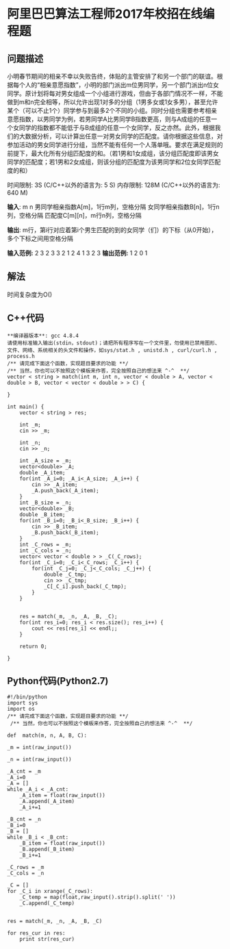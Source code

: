 # 阿里巴巴算法工程师2017年校招在线编程题

## 问题描述
小明春节期间的相亲不幸以失败告终，体贴的主管安排了和另一个部门的联谊。根据每个人的“相亲意愿指数”，小明的部门派出m位男同学，另一个部门派出n位女同学。原计划将每对男女组成一个小组进行游戏，但由于各部门情况不一样，不能做到m和n完全相等，所以允许出现1对多的分组（1男多女或1女多男），甚至允许某个（可以不止1个）同学参与到最多2个不同的小组。同时分组也需要参考相亲意愿指数，以男同学为例，若男同学A比男同学B指数更高，则与A成组的任意一个女同学的指数都不能低于与B成组的任意一个女同学，反之亦然。此外，根据我们的大数据分析，可以计算出任意一对男女同学的匹配度。请你根据这些信息，对参加活动的男女同学进行分组，当然不能有任何一个人落单哦。要求在满足规则的前提下，最大化所有分组匹配度的和。（若1男和1女成组，该分组匹配度即该男女同学的匹配度；若1男和2女成组，则该分组的匹配度为该男同学和2位女同学匹配度的和）

时间限制: 3S (C/C++以外的语言为: 5 S)   内存限制: 128M (C/C++以外的语言为: 640 M)

**输入**:
m n 男同学相亲指数A[m]，1行m列，空格分隔 女同学相亲指数B[n]，1行n列，空格分隔 匹配度C[m][n]，m行n列，空格分隔

**输出**:
m行，第i行对应着第i个男生匹配的到的女同学（们）的下标（从0开始），多个下标之间用空格分隔

**输入范例:**
	2
	3
	2 3
	3 2 1
	2 4 1
	3 2 3
**输出范例:**
    1 2
	0 1

## 解法
时间复杂度为O()


## C++代码
```
**编译器版本**: gcc 4.8.4
请使用标准输入输出(stdin，stdout)；请把所有程序写在一个文件里，勿使用已禁用图形、文件、网络、系统相关的头文件和操作，如sys/stat.h , unistd.h , curl/curl.h , process.h 
/** 请完成下面这个函数，实现题目要求的功能 **/
/** 当然，你也可以不按照这个模板来作答，完全按照自己的想法来 ^-^  **/
vector < string > match(int m, int n, vector < double > A, vector < double > B, vector < vector < double > > C) {

}

int main() {
	vector < string > res;

	int _m;
	cin >> _m;

	int _n;
	cin >> _n;

	int _A_size = _m;
	vector<double> _A;
	double _A_item;
	for(int _A_i=0; _A_i<_A_size; _A_i++) {
		cin >> _A_item;
		_A.push_back(_A_item);
	}
	int _B_size = _n;
	vector<double> _B;
	double _B_item;
	for(int _B_i=0; _B_i<_B_size; _B_i++) {
		cin >> _B_item;
		_B.push_back(_B_item);
	}
	int _C_rows = _m;
	int _C_cols = _n;
	vector< vector < double > > _C(_C_rows);
	for(int _C_i=0; _C_i<_C_rows; _C_i++) {
		for(int _C_j=0; _C_j<_C_cols; _C_j++) {
			double _C_tmp;
			cin >> _C_tmp;
			_C[_C_i].push_back(_C_tmp);
		}
	}


	res = match(_m, _n, _A, _B, _C);
	for(int res_i=0; res_i < res.size(); res_i++) {
		cout << res[res_i] << endl;;
	}

	return 0;

}
```
## Python代码(Python2.7)
```
#!/bin/python
import sys
import os
/** 请完成下面这个函数，实现题目要求的功能 **/
 /** 当然，你也可以不按照这个模板来作答，完全按照自己的想法来 ^-^  **/

def  match(m, n, A, B, C):

_m = int(raw_input())

_n = int(raw_input())

_A_cnt = _m
_A_i=0
_A = []
while _A_i < _A_cnt:
    _A_item = float(raw_input())
    _A.append(_A_item)
    _A_i+=1

_B_cnt = _n
_B_i=0
_B = []
while _B_i < _B_cnt:
    _B_item = float(raw_input())
    _B.append(_B_item)
    _B_i+=1

_C_rows = _m
_C_cols = _n

_C = []
for _C_i in xrange(_C_rows):
    _C_temp = map(float,raw_input().strip().split(' '))
    _C.append(_C_temp)

  
res = match(_m, _n, _A, _B, _C)

for res_cur in res:
    print str(res_cur)

```